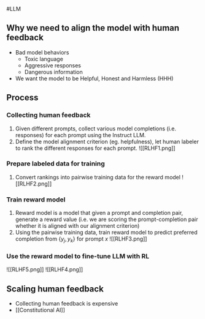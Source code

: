 #LLM
## Why we need to align the model with human feedback
- Bad model behaviors
	- Toxic language
	- Aggressive responses
	- Dangerous information
- We want the model to be Helpful, Honest and Harmless (HHH)

## Process
### Collecting human feedback
1. Given different prompts, collect various model completions (i.e. responses) for each prompt using the Instruct LLM.
2. Define the model alignment criterion (eg. helpfulness), let human labeler to rank the different responses for each prompt.
![[RLHF1.png]]
### Prepare labeled data for training
1. Convert rankings into pairwise training data for the reward model
![[RLHF2.png]]
### Train reward model
1. Reward model is a model that given a prompt and completion pair, generate a reward value (i.e. we are scoring the prompt-completion pair whether it is aligned with our alignment criterion)
2. Using the pairwise training data, train reward model to predict preferred completion from $\{y_j, y_k\}$ for prompt $x$
![[RLHF3.png]]
### Use the reward model to fine-tune LLM with RL
![[RLHF5.png]]
![[RLHF4.png]]
## Scaling human feedback
- Collecting human feedback is expensive
- [[Constitutional AI]]

